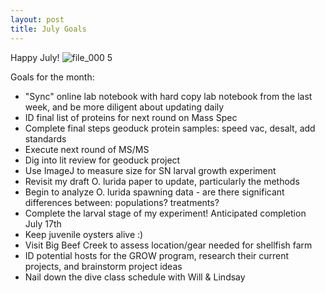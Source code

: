 ```yaml
---
layout: post
title: July Goals
---
```


Happy July! 
![file_000 5](https://user-images.githubusercontent.com/17264765/27854900-6216d676-611d-11e7-8abe-00442a15eaa6.jpeg)

Goals for the month: 
* "Sync" online lab notebook with hard copy lab notebook from the last week, and be more diligent about updating daily
* ID final list of proteins for next round on Mass Spec
* Complete final steps geoduck protein samples: speed vac, desalt, add standards
* Execute next round of MS/MS
* Dig into lit review for geoduck project
* Use ImageJ to measure size for SN larval growth experiment
* Revisit my draft O. lurida paper to update, particularly the methods
* Begin to analyze O. lurida spawning data - are there significant differences between: populations? treatments? 
* Complete the larval stage of my experiment! Anticipated completion July 17th
* Keep juvenile oysters alive :)
* Visit Big Beef Creek to assess location/gear needed for shellfish farm
* ID potential hosts for the GROW program, research their current projects, and brainstorm project ideas
* Nail down the dive class schedule with Will & Lindsay 
